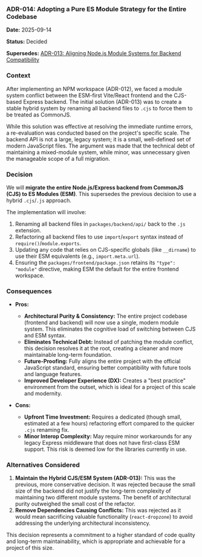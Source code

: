 ### **ADR-014: Adopting a Pure ES Module Strategy for the Entire Codebase**

**Date:** 2025-09-14

**Status:** Decided

**Supersedes:** [ADR-013: Aligning Node.js Module Systems for Backend Compatibility](./013-choice-of-nodejs-module-system-alignment.md)

### **Context**

After implementing an NPM workspace (ADR-012), we faced a module system conflict between the ESM-first Vite/React frontend and the CJS-based Express backend. The initial solution (ADR-013) was to create a stable hybrid system by renaming all backend files to `.cjs` to force them to be treated as CommonJS.

While this solution was effective at resolving the immediate runtime errors, a re-evaluation was conducted based on the project's specific scale. The backend API is not a large, legacy system; it is a small, well-defined set of modern JavaScript files. The argument was made that the technical debt of maintaining a mixed-module system, while minor, was unnecessary given the manageable scope of a full migration.

### **Decision**

We will **migrate the entire Node.js/Express backend from CommonJS (CJS) to ES Modules (ESM)**. This supersedes the previous decision to use a hybrid `.cjs`/`.js` approach.

The implementation will involve:
1.  Renaming all backend files in `packages/backend/api/` back to the `.js` extension.
2.  Refactoring all backend files to use `import`/`export` syntax instead of `require()`/`module.exports`.
3.  Updating any code that relies on CJS-specific globals (like `__dirname`) to use their ESM equivalents (e.g., `import.meta.url`).
4.  Ensuring the `packages/frontend/package.json` retains its `"type": "module"` directive, making ESM the default for the entire frontend workspace.

### **Consequences**

*   **Pros:**
    *   **Architectural Purity & Consistency:** The entire project codebase (frontend and backend) will now use a single, modern module system. This eliminates the cognitive load of switching between CJS and ESM syntax.
    *   **Eliminates Technical Debt:** Instead of patching the module conflict, this decision resolves it at the root, creating a cleaner and more maintainable long-term foundation.
    *   **Future-Proofing:** Fully aligns the entire project with the official JavaScript standard, ensuring better compatibility with future tools and language features.
    *   **Improved Developer Experience (DX):** Creates a "best practice" environment from the outset, which is ideal for a project of this scale and modernity.

*   **Cons:**
    *   **Upfront Time Investment:** Requires a dedicated (though small, estimated at a few hours) refactoring effort compared to the quicker `.cjs` renaming fix.
    *   **Minor Interop Complexity:** May require minor workarounds for any legacy Express middleware that does not have first-class ESM support. This risk is deemed low for the libraries currently in use.

### **Alternatives Considered**

1.  **Maintain the Hybrid CJS/ESM System (ADR-013):** This was the previous, more conservative decision. It was rejected because the small size of the backend did not justify the long-term complexity of maintaining two different module systems. The benefit of architectural purity outweighed the small cost of the refactor.
2.  **Remove Dependencies Causing Conflicts:** This was rejected as it would mean sacrificing valuable functionality (`react-dropzone`) to avoid addressing the underlying architectural inconsistency.

This decision represents a commitment to a higher standard of code quality and long-term maintainability, which is appropriate and achievable for a project of this size.
